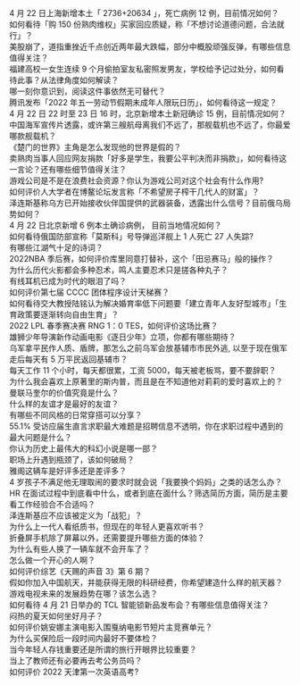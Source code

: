 4 月 22 日上海新增本土「 2736+20634 」，死亡病例 12 例，目前情况如何？  
如何看待「购 150 份熟肉维权」买家回应质疑，称「不想讨论道德问题，合法就行」？  
美股崩了，道指重挫近千点创近两年最大跌幅，部分中概股顽强反弹，有哪些信息值得关注？  
福建高校一女生连续 9 个月偷拍室友私密照发男友，学校给予记过处分，如何看待此事？从法律角度如何解读？  
哪一刻你意识到，阅读这件事依然无可替代？  
腾讯发布「2022 年五一劳动节假期未成年人限玩日历」，如何看待这一规定？  
4 月 22 日 22 时至 23 日 16 时，北京新增本土新冠确诊 15 例，目前情况如何？  
中国海军宣传片透露，或许第三艘航母离我们不远了，那舰载机也不远了，你最爱哪款舰载机？  
《楚门的世界》主角是怎么发现他的世界是假的？  
卖熟肉当事人回应网友捐款「好多是学生，我要公平判决而非捐款」，如何看待这一言论？还有哪些细节值得关注？  
游戏公司是不是在浪费社会资源？你认为游戏公司对这个社会有什么作用?  
如何评价人大学者在博鳌论坛发言称「不希望房子榨干几代人的财富」？  
泽连斯基称乌方已开始接收伙伴国提供的武器装备，透露出什么信号？目前俄乌局势如何？  
4 月 22 日北京新增 6 例本土确诊病例， 目前当地情况如何？  
如何看待俄国防部宣称「莫斯科」号导弹巡洋舰上 1 人死亡 27 人失踪?  
有哪些江湖气十足的诗词？  
2022NBA 季后赛，如何评价库里同意打替补，这个「田忌赛马」般的操作？  
为什么历代火影都会多种忍术，鸣人主要忍术只是搓各种丸子？  
有线耳机已成为时代的眼泪了吗？  
如何评价第七届 CCCC 团体程序设计天梯赛？  
如何看待交大教授陆铭认为解决婚育率低下问题要「建立青年人友好型城市」「生育政策要逐渐转向自由生育」？  
2022 LPL 春季赛决赛 RNG 1：0 TES，如何评价这场比赛？  
雄狮少年导演新作动画电影《逐日少年》立项，你都有哪些期待？  
乌军拿平民作人质、盾牌，那怎么之前乌军会放基辅市市民外逃, 以至于现在俄军走后每天有 5 万平民返回基辅市？  
每天工作 11 个小时，每天都很累，工资 5000，每天被老板骂，要不要辞职？  
为什么我会喜欢上原著里的斯内普，而且是在不知道他对莉莉的爱时喜欢上的？  
曼联马奎尔的价值究竟是什么？  
什么样的友谊才是最好的友谊？  
有哪些不同风格的日常穿搭可以分享？  
55.1% 受访应届生直言求职最大难题是招聘信息不透明，你在求职过程中遇到的最大问题是什么？  
你认为历史上最伟大的科幻小说是哪一部？  
职场上升遇到瓶颈了，该如何破局？  
雅阁这辆车是好评多还是差评多？  
4 岁孩子不满足他无理取闹的要求时就会说「我要换个妈妈」之类的话怎么办？  
HR 在面试过程中到底看中什么，或者到底在面什么？筛选简历方面，简历是主要看工作经验合不合适吗？  
泽连斯基应不应该被定义为「战犯」？  
为什么上一代人看纸质书，但现在的年轻人更喜欢听书？  
折叠屏手机除了屏幕以外，还需要提升哪些方面的体验？  
为什么有些人换了一辆车就不会开车了？  
怎么做一个开心的人啊？  
如何评价综艺《天赐的声音 3》第 6 期？  
假如你加入中国航天，并能获得无限的科研经费，你希望建造什么样的航天器？  
游戏电视未来的发展趋势在哪？该怎么选？  
如何看待 4 月 21 日举办的 TCL 智能锁新品发布会？有哪些信息值得关注？  
闷热的夏天如何坐好月子？  
如何评价姚安娜主演电影入围戛纳电影节短片主竞赛单元？  
为什么买保险后一段时间内最好不要体检？  
当今年轻人存钱重要还是所谓的旅行开眼界比较重要？  
当上了教师还有必要再去考公务员吗？  
如何评价 2022 天津第一次英语高考?  
